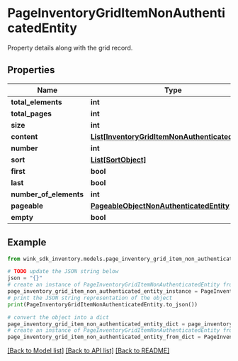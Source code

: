 # PageInventoryGridItemNonAuthenticatedEntity

Property details along with the grid record.

## Properties

Name | Type | Description | Notes
------------ | ------------- | ------------- | -------------
**total_elements** | **int** |  | [optional] 
**total_pages** | **int** |  | [optional] 
**size** | **int** |  | [optional] 
**content** | [**List[InventoryGridItemNonAuthenticatedEntity]**](InventoryGridItemNonAuthenticatedEntity.md) |  | [optional] 
**number** | **int** |  | [optional] 
**sort** | [**List[SortObject]**](SortObject.md) |  | [optional] 
**first** | **bool** |  | [optional] 
**last** | **bool** |  | [optional] 
**number_of_elements** | **int** |  | [optional] 
**pageable** | [**PageableObjectNonAuthenticatedEntity**](PageableObjectNonAuthenticatedEntity.md) |  | [optional] 
**empty** | **bool** |  | [optional] 

## Example

```python
from wink_sdk_inventory.models.page_inventory_grid_item_non_authenticated_entity import PageInventoryGridItemNonAuthenticatedEntity

# TODO update the JSON string below
json = "{}"
# create an instance of PageInventoryGridItemNonAuthenticatedEntity from a JSON string
page_inventory_grid_item_non_authenticated_entity_instance = PageInventoryGridItemNonAuthenticatedEntity.from_json(json)
# print the JSON string representation of the object
print(PageInventoryGridItemNonAuthenticatedEntity.to_json())

# convert the object into a dict
page_inventory_grid_item_non_authenticated_entity_dict = page_inventory_grid_item_non_authenticated_entity_instance.to_dict()
# create an instance of PageInventoryGridItemNonAuthenticatedEntity from a dict
page_inventory_grid_item_non_authenticated_entity_from_dict = PageInventoryGridItemNonAuthenticatedEntity.from_dict(page_inventory_grid_item_non_authenticated_entity_dict)
```
[[Back to Model list]](../README.md#documentation-for-models) [[Back to API list]](../README.md#documentation-for-api-endpoints) [[Back to README]](../README.md)


